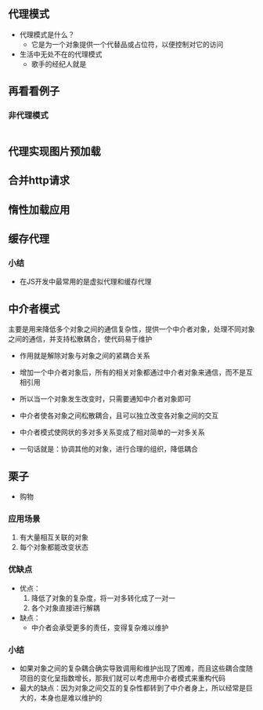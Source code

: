 ## 代理模式
- 代理模式是什么？
    - 它是为一个对象提供一个代替品或占位符，以便控制对它的访问
- 生活中无处不在的代理模式
    - 歌手的经纪人就是

## 再看看例子

### 非代理模式
```

```

## 代理实现图片预加载

## 合并http请求

## 惰性加载应用

## 缓存代理

### 小结
- 在JS开发中最常用的是虚拟代理和缓存代理


## 中介者模式
主要是用来降低多个对象之间的通信复杂性，提供一个中介者对象，处理不同对象之间的通信，并支持松散耦合，使代码易于维护

- 作用就是解除对象与对象之间的紧耦合关系
- 增加一个中介者对象后，所有的相关对象都通过中介者对象来通信，而不是互相引用
- 所以当一个对象发生改变时，只需要通知中介者对象即可
- 中介者使各对象之间松散耦合，且可以独立改变各对象之间的交互
- 中介者模式使网状的多对多关系变成了相对简单的一对多关系

- 一句话就是：协调其他的对象，进行合理的组织，降低耦合

## 栗子
- 购物

### 应用场景
1. 有大量相互关联的对象
2. 每个对象都能改变状态

### 优缺点
- 优点：
    1. 降低了对象的复杂度，将一对多转化成了一对一
    2. 各个对象直接进行解耦
- 缺点：
    - 中介者会承受更多的责任，变得复杂难以维护
### 小结
- 如果对象之间的复杂耦合确实导致调用和维护出现了困难，而且这些耦合度随项目的变化呈指数增长，那我们就可以考虑用中介者模式来重构代码
- 最大的缺点：因为对象之间交互的复杂性都转到了中介者身上，所以经常是巨大的，本身也是难以维护的